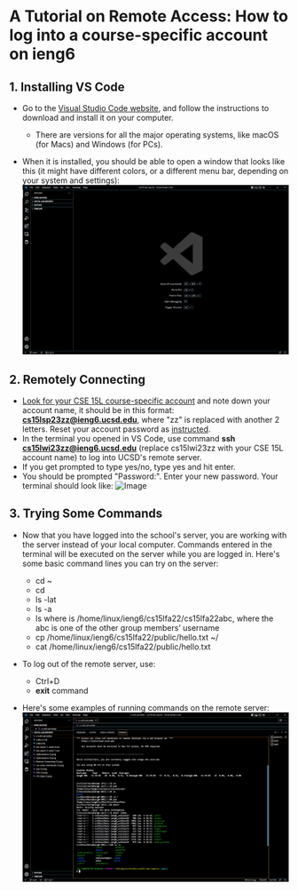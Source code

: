 # A Tutorial on Remote Access: How to log into a course-specific account on ieng6
## 1. Installing VS Code
- Go to the [Visual Studio Code website](https://code.visualstudio.com/), and follow the instructions to download and install it on your computer.
  - There are versions for all the major operating systems, like macOS (for Macs) and Windows (for PCs).

- When it is installed, you should be able to open a window that looks like this (it might have different colors, or a different menu bar, depending on your system and settings):![Image](VSCode.png)

## 2. Remotely Connecting
- [Look for your CSE 15L course-specific account](https://sdacs.ucsd.edu/~icc/index.php) and note down your account name, it should be in this format: **cs15lsp23zz@ieng6.ucsd.edu**, where "zz" is replaced with another 2 letters. Reset your account password as [instructed](https://docs.google.com/document/d/1hs7CyQeh-MdUfM9uv99i8tqfneos6Y8bDU0uhn1wqho/edit).
- In the terminal you opened in VS Code, use command **ssh cs15lwi23zz@ieng6.ucsd.edu** (replace cs15lwi23zz with your CSE 15L account name) to log into UCSD's remote server. 
- If you get prompted to type yes/no, type yes and hit enter.
- You should be prompted "Password:". Enter your new password. Your terminal should look like: ![Image](remote-log-in)

## 3. Trying Some Commands
- Now that you have logged into the school's server, you are working with the server instead of your local computer. Commands entered in the terminal will be executed on the server while you are logged in. Here's some basic command lines you can try on the server:

  - cd ~
  - cd
  - ls -lat
  - ls -a
  - ls <directory> where <directory> is /home/linux/ieng6/cs15lfa22/cs15lfa22abc, where the abc is one of the other group members’ username
  - cp /home/linux/ieng6/cs15lfa22/public/hello.txt ~/
  - cat /home/linux/ieng6/cs15lfa22/public/hello.txt
- To log out of the remote server, use:
  - Ctrl+D
  - **exit** command
- Here's some examples of running commands on the remote server:![Image](commands.png)

